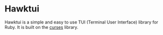 # Hawktui

Hawktui is a simple and easy to use TUI (Terminal User Interface) library for Ruby. It is built on the [curses](https://github.com/ruby/curses) library.
